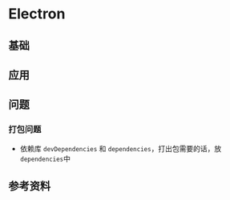 # Electron

## 基础

## 应用

## 问题
### 打包问题
- 依赖库 `devDependencies` 和 `dependencies`，打出包需要的话，放 `dependencies`中

## 参考资料

